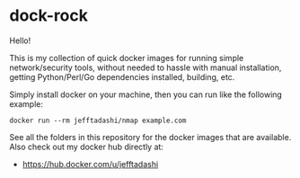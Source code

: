 # dock-rock
Hello! 

This is my collection of quick docker images for running simple network/security tools, without needed to hassle with manual installation, getting Python/Perl/Go dependencies installed, building, etc.

Simply install docker on your machine, then you can run like the following example:
```
docker run --rm jefftadashi/nmap example.com
```
See all the folders in this repository for the docker images that are available. Also check out my docker hub directly at:
- https://hub.docker.com/u/jefftadashi